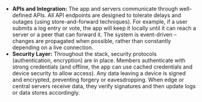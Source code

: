 - **APIs and Integration:** The app and servers communicate through well-defined APIs. All API endpoints are designed to tolerate delays and outages (using store-and-forward techniques). For example, if a user submits a log entry or vote, the app will keep it locally until it can reach a server or a peer that can forward it. The system is event-driven – changes are propagated when possible, rather than constantly depending on a live connection.  
- **Security Layer:** Throughout the stack, security protocols (authentication, encryption) are in place. Members authenticate with strong credentials (and offline, the app can use cached credentials and device security to allow access). Any data leaving a device is signed and encrypted, preventing forgery or eavesdropping. When edge or central servers receive data, they verify signatures and then update logs or data stores accordingly.